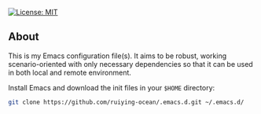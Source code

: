 [![License: MIT](https://img.shields.io/badge/License-MIT-yellow.svg)](https://opensource.org/licenses/MIT)

## About

This is my Emacs configuration file(s). It aims to be robust, working scenario-oriented with only necessary dependencies so that it can be used in both local and remote environment.

Install Emacs and download the init files in your `$HOME` directory:
```bash
git clone https://github.com/ruiying-ocean/.emacs.d.git ~/.emacs.d/
```
